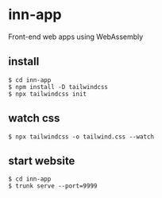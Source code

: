 # inn-app
 Front-end web apps using WebAssembly

## install
```shell
$ cd inn-app
$ npm install -D tailwindcss
$ npx tailwindcss init
```
## watch css
```shell
$ npx tailwindcss -o tailwind.css --watch
```

## start website
```shell
$ cd inn-app
$ trunk serve --port=9999
```